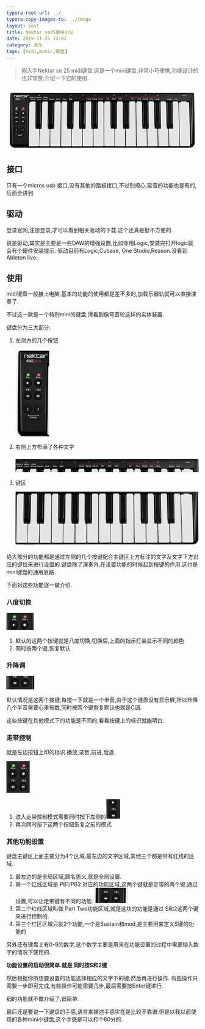 ```yaml
---
typora-root-url: ../
typora-copy-images-to: ../image
layout: post
title: Nektar se25使用小记
date: 2019-11-25 13:01
category: 音乐
tags: [midi,music,键盘]
---
```




> 刚入手Nektar se 25 midi键盘,这是一个mini键盘,非常小巧便携,功能设计的也非常赞.介绍一下它的使用.

![SE25_Birdseye_72dpi_923px_f](/image/SE25_Birdseye_72dpi_923px_f.png)



## 接口

只有一个micros usb 接口,没有其他的踏板接口,不过别担心,延音的功能也是有的,后面会讲到.



## 驱动

登录官网,注册登录,才可以看到相关驱动的下载.这个还真是挺不方便的.

说是驱动,其实是主要是一些DAW的增强设置,比如你用Logic,安装完打开logic就会有个硬件安装提示. 驱动目前有Logic,Cubase, One Studio,Reason.没看到Ableton live.



## 使用

midi键盘一般接上电脑,基本的功能的使用都是差不多的,加载乐器轨就可以直接演奏了.

不过这一款是一个特别mini的键盘,滑看到像弯音轮这样的实体装置.

键盘分为三大部分:

1. 左测方的几个按钮

   ![image-20191124204652356](/image/image-20191124204652356.png)

2. 右侧上方布满了各种文字

   ![image-20191124204800781](/image/image-20191124204800781.png)

3. 键区

   ![image-20191124204844190](/image/image-20191124204844190.png)



绝大部分的功能都是通过左侧的几个按键配合主键区上方标注的文字及文字下方对应的键位来进行设置的.键盘除了演奏外,在设置功能的时候起到按键的作用.这也是mini键盘的通用思路.



下面对这些功能逐一做介绍.

### 八度切换

![image-20191124205257727](/image/image-20191124205257727.png)

1. 默认的这两个按键就是八度切换,切换后,上面的指示灯会显示不同的颜色
2. 同时按两个键,恢复默认



### 升降调

![image-20191124205457890](/image/image-20191124205457890.png)



默认情况是这两个按键,每按一下就是一个半音,由于这个键盘没有显示屏,所以升降几个半音需要心里有数,同时按两个键恢复默认也就是C调.

这些按键在其他模式下的功能是不同的,看看按键上的标识就能明白.



### 走带控制

就是左边按钮上印的标识.播放,录音,前进,后退.

![image-20191124205801268](/image/image-20191124205801268.png)

1. 进入走带控制模式需要同时按下左侧的![image-20191124205855507](/image/image-20191124205855507.png)
2. 再次同时按下这两个按钮恢复之前的模式



### 其他功能设置

键盘主键区上面主要分为4个区域,最左边的文字区域,其他三个都是带有红线的区域.

1. 最左边的是全局区域,顾名思义,就是全局设置.
2. 第一个红线区域是 PB1/PB2 对应的功能区域,这两个键就是走带的两个键,通过设置,可以让走带键有不同的功能.![image-20191125125956833](/image/image-20191125125956833.png)
3. 第二个红线区域叫做 Part Two功能区域,就是这块的功能是通过 S和2这两个键来进行控制的.
4. 第三个红区区域只就2个功能,一个是Sustain和mod,是主要用来定义S键的功能的



另外还有键盘上有0-9的数字,这个数字主要是用来在功能设置的过程中需要输入数字的情况下使用的.



**功能设置的启动很简单.就是 同时按S和2键**

然后根据你所想要设置的功能选择相应的文字下的键,然后再进行操作. 有些操作只需要一步即可完成,有些操作可能需要几步,最后需要按Enter键进行.



细的功能就不做介绍了,很简单.



最后还是要说一下键盘的手感,语言来描述手感实在是比较不靠谱.但是以我以前使用的各种mini小键盘,这个手感是可以打个80分的.









